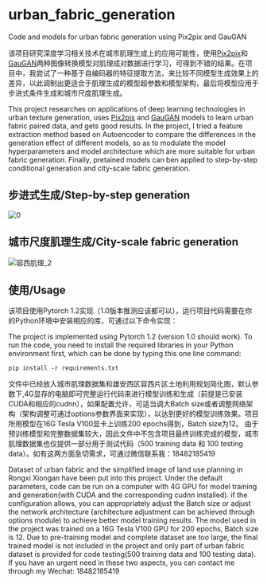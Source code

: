 # urban_fabric_generation
Code and models for urban fabric generation using Pix2pix and GauGAN

该项目研究深度学习相关技术在城市肌理生成上的应用可能性，使用[Pix2pix](https://github.com/junyanz/pytorch-CycleGAN-and-pix2pix)和[GauGAN](https://github.com/NVlabs/SPADE)两种图像转换模型对肌理成对数据进行学习，可得到不错的结果。在项目中，我尝试了一种基于自编码器的特征提取方法，来比较不同模型生成效果上的差异，以此调制出更适合于肌理生成的模型超参数和模型架构，最后将模型应用于步进式条件生成和城市尺度肌理生成。

This project researches on applications of deep learning technologies in urban texture generation, uses [Pix2pix](https://github.com/junyanz/pytorch-CycleGAN-and-pix2pix) and [GauGAN](https://github.com/NVlabs/SPADE) models to learn urban fabric paired data, and gets good results. In the project, I tried a feature extraction method based on Autoencoder to compare the differences in the generation effect of different models, so as to modulate the model hyperparameters and model architecture which are more suitable for urban fabric generation. Finally, pretained models can ben applied to step-by-step conditional generation and city-scale fabric generation.

## 步进式生成/Step-by-step generation
![0](https://user-images.githubusercontent.com/35953653/119255814-450da780-bbf0-11eb-9fa0-7af90315faa6.gif)

## 城市尺度肌理生成/City-scale fabric generation
![容西肌理_2](https://user-images.githubusercontent.com/35953653/119256071-63c06e00-bbf1-11eb-9afa-ba99f693ee9b.png)

## 使用/Usage
该项目使用Pytorch 1.2实现（1.0版本推测应该都可以），运行项目代码需要在你的Python环境中安装相应的库，可通过以下命令实现：

The project is implemented using Pytorch 1.2 (version 1.0 should work). To run the code, you need to install the required libraries in your Python environment first, which can be done by typing this one line command:

`pip install -r requirements.txt`

文件中已经放入城市肌理数据集和雄安西区容西片区土地利用规划简化图，默认参数下,4G显存的电脑即可完整运行代码来进行模型训练和生成（前提是已安装CUDA和相应的cudnn），如果配置允许，可适当调大Batch size或者调整网络架构（架构调整可通过options参数界面来实现），以达到更好的模型训练效果。项目所用模型在16G Tesla V100显卡上训练200 epochs得到，Batch size为12。 由于预训练模型和完整数据集较大，因此文件中不包含项目最终训练完成的模型，城市肌理数据集也仅提供一部分用于测试代码（500 training data 和 100 testing data）。如有这两方面急切需求，可通过微信联系我：18482185419

Dataset of urban fabric and the simplified image of land use planning in Rongxi Xiongan have been put into this project. Under the default parameters, code can be run on a computer with 4G GPU for model training and generation(with CUDA and the corresponding cudnn installed). if the configuration allows, you can appropriately adjust the Batch size or adjust the network architecture (architecture adjustment can be achieved through options module) to achieve better model training results. The model used in the project was trained on a 16G Tesla V100 GPU for 200 epochs, Batch size is 12. Due to pre-training model and complete dataset are too large, the final trained model is not included in the project and only part of urban fabric dataset is provided for code testing(500 training data and 100 testing data). If you have an urgent need in these two aspects, you can contact me through my Wechat: 18482185419
